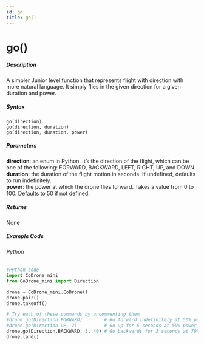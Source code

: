```yaml
---
id: go
title: go()
---
```


# go()

##### Description

A simpler Junior level function that represents flight with direction with more natural language.
It simply flies in the given direction for a given duration and power.

##### Syntax

```go(direction)```<br />
```go(direction, duration)```<br />
```go(direction, duration, power)```

##### Parameters

**direction**: an enum in Python. It’s the direction of the flight, which can be one of the following: FORWARD, BACKWARD, LEFT, RIGHT, UP, and DOWN.<br />
**duration**: the duration of the flight motion in seconds. If undefined, defaults to run indefinitely.<br />
**power**: the power at which the drone flies forward. Takes a value from 0 to 100. Defaults to 50 if not defined.

##### Returns

None

##### Example Code
###### Python
```python
#Python code
import CoDrone_mini
from CoDrone_mini import Direction

drone = CoDrone_mini.CoDrone()
drone.pair()
drone.takeoff()

# Try each of these commands by uncommenting them
#drone.go(Direction.FORWARD) 		# Go forward indefinitely at 50% power
#drone.go(Direction.UP, 2) 			# Go up for 5 seconds at 50% power
drone.go(Direction.BACKWARD, 3, 40) # Go backwards for 3 seconds at 70% power
drone.land()
```
